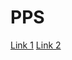 # PPS

[Link 1](https://sandeepwadnere.wordpress.com/pps)
[Link 2](https://www.aceec.ac.in/wp-content/uploads/2021/07/PPS-1st-unit.pdf)
